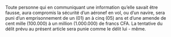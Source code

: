 Toute personne qui en communiquant une information qu’elle savait être fausse, aura compromis la sécurité d’un aéronef en vol, ou d’un navire, sera puni d’un emprisonnement de un (01) an à cinq (05) ans et d’une amende de cent mille (100.000) à un million (1.000.000) de francs CFA.
La tentative du délit prévu au présent article sera punie comme le délit lui - même.
